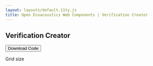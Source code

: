 ```yaml
---
layout: layouts/default.11ty.js
title: Open Ecoacoustics Web Components | Verification Creator
---
```


## Verification Creator

<button>Download Code</button>

<div class="container">
    <div class="row">
        <div class="preview col">
        </div>
        <div class="options col">
            <label>
                Grid size
            </label>
        </div>
    </div>
</div>

